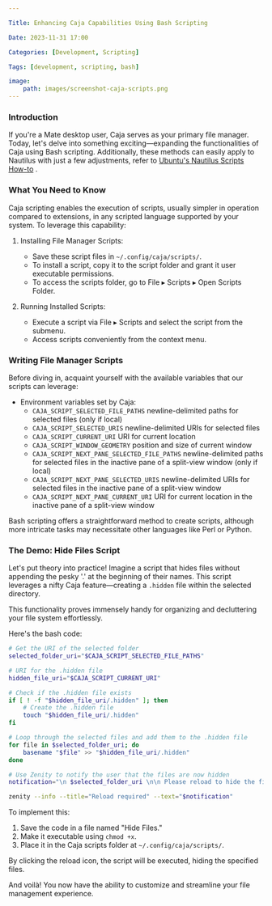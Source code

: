```yaml
---

Title: Enhancing Caja Capabilities Using Bash Scripting

Date: 2023-11-31 17:00

Categories: [Development, Scripting]

Tags: [development, scripting, bash]

image:
    path: images/screenshot-caja-scripts.png
---
```


### Introduction

If you're a Mate desktop user, Caja serves as your primary file manager. Today, let's delve into something exciting—expanding the functionalities of Caja using Bash scripting. Additionally, these methods can easily apply to Nautilus with just a few adjustments, refer to [Ubuntu's Nautilus Scripts How-to](https://help.ubuntu.com/community/NautilusScriptsHowto)
.

### What You Need to Know

Caja scripting enables the execution of scripts, usually simpler in operation compared to extensions, in any scripted language supported by your system. To leverage this capability:

1. Installing File Manager Scripts:
   - Save these script files in `~/.config/caja/scripts/`.
   - To install a script, copy it to the script folder and grant it user executable permissions.
   - To access the scripts folder, go to File ▸ Scripts ▸ Open Scripts Folder.

2. Running Installed Scripts:
   - Execute a script via File ▸ Scripts and select the script from the submenu.
   - Access scripts conveniently from the context menu.

### Writing File Manager Scripts

Before diving in, acquaint yourself with the available variables that our scripts can leverage:

- Environment variables set by Caja:
  - `CAJA_SCRIPT_SELECTED_FILE_PATHS` newline-delimited paths for selected files (only if local)
  - `CAJA_SCRIPT_SELECTED_URIS` newline-delimited URIs for selected files
  - `CAJA_SCRIPT_CURRENT_URI` URI for current location
  - `CAJA_SCRIPT_WINDOW_GEOMETRY` position and size of current window
  - `CAJA_SCRIPT_NEXT_PANE_SELECTED_FILE_PATHS` newline-delimited paths for selected files in the inactive pane of a split-view window (only if local)
  - `CAJA_SCRIPT_NEXT_PANE_SELECTED_URIS` newline-delimited URIs for selected files in the inactive pane of a split-view window
  - `CAJA_SCRIPT_NEXT_PANE_CURRENT_URI` URI for current location in the inactive pane of a split-view window

Bash scripting offers a straightforward method to create scripts, although more intricate tasks may necessitate other languages like Perl or Python.

### The Demo: Hide Files Script

Let's put theory into practice! Imagine a script that hides files without appending the pesky '.' at the beginning of their names. This script leverages a nifty Caja feature—creating a `.hidden` file within the selected directory.

This functionality proves immensely handy for organizing and decluttering your file system effortlessly.

Here's the bash code:

```bash
# Get the URI of the selected folder
selected_folder_uri="$CAJA_SCRIPT_SELECTED_FILE_PATHS"

# URI for the .hidden file
hidden_file_uri="$CAJA_SCRIPT_CURRENT_URI"

# Check if the .hidden file exists
if [ ! -f "$hidden_file_uri/.hidden" ]; then
    # Create the .hidden file
    touch "$hidden_file_uri/.hidden"
fi

# Loop through the selected files and add them to the .hidden file
for file in $selected_folder_uri; do
    basename "$file" >> "$hidden_file_uri/.hidden"
done

# Use Zenity to notify the user that the files are now hidden
notification="\n $selected_folder_uri \n\n Please reload to hide the files."

zenity --info --title="Reload required" --text="$notification"
```

To implement this:

1. Save the code in a file named "Hide Files."
2. Make it executable using `chmod +x`.
3. Place it in the Caja scripts folder at `~/.config/caja/scripts/`.

By clicking the reload icon, the script will be executed, hiding the specified files.

And voilà! You now have the ability to customize and streamline your file management experience.